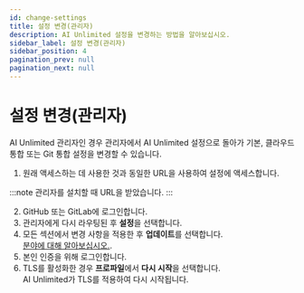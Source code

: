 ```yaml
---
id: change-settings
title: 설정 변경(관리자)
description: AI Unlimited 설정을 변경하는 방법을 알아보십시오.
sidebar_label: 설정 변경(관리자)
sidebar_position: 4
pagination_prev: null
pagination_next: null
---
```


# 설정 변경(관리자)

AI Unlimited 관리자인 경우 관리자에서 AI Unlimited 설정으로 돌아가 기본, 클라우드 통합 또는 Git 통합 설정을 변경할 수 있습니다.

1. 원래 액세스하는 데 사용한 것과 동일한 URL을 사용하여 설정에 액세스합니다.

:::note
관리자를 설치할 때 URL을 받았습니다.
:::

2. GitHub 또는 GitLab에 로그인합니다.
3. 관리자에게 다시 라우팅된 후 **설정**을 선택합니다.
3. 모든 섹션에서 변경 사항을 적용한 후 **업데이트**를 선택합니다.<br/>
[분야에 대해 알아보십시오.](../install-ai-unlimited/setup-ai-unlimited.md).
4. 본인 인증을 위해 로그인합니다.
6. TLS를 활성화한 경우 **프로파일**에서 **다시 시작**을 선택합니다.<br/>
  AI Unlimited가 TLS를 적용하여 다시 시작됩니다.

